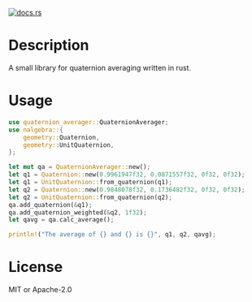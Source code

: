 [![docs.rs](https://docs.rs/quaternion_averager/badge.svg)](https://docs.rs/quaternion_averager/)

# Description
A small library for quaternion averaging written in rust.

# Usage
``` Rust
use quaternion_averager::QuaternionAverager;
use nalgebra::{
    geometry::Quaternion,
    geometry::UnitQuaternion,
};

let mut qa = QuaternionAverager::new();
let q1 = Quaternion::new(0.9961947f32, 0.0871557f32, 0f32, 0f32);
let q1 = UnitQuaternion::from_quaternion(q1);
let q2 = Quaternion::new(0.9848078f32, 0.1736482f32, 0f32, 0f32);
let q2 = UnitQuaternion::from_quaternion(q2);
qa.add_quaternion(&q1);
qa.add_quaternion_weighted(&q2, 1f32);
let qavg = qa.calc_average();

println!("The average of {} and {} is {}", q1, q2, qavg);
```

# License
MIT or Apache-2.0